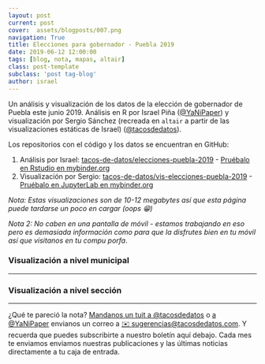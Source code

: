 ```yaml
---
layout: post
current: post
cover:  assets/blogposts/007.png
navigation: True
title: Elecciones para gobernador - Puebla 2019
date: 2019-06-12 12:00:00
tags: [blog, nota, mapas, altair]
class: post-template
subclass: 'post tag-blog'
author: israel
---
```

<style>
    .vega-actions a {
        margin-right: 12px;
        color: #757575;
        font-weight: normal;
        font-size: 13px;
    }
    .error {
        color: red;
    }
</style>
<script type="text/javascript" src="https://cdn.jsdelivr.net/npm//vega@5"></script>
<script type="text/javascript" src="https://cdn.jsdelivr.net/npm//vega-lite@3.3.0"></script>
<script type="text/javascript" src="https://cdn.jsdelivr.net/npm//vega-embed@4"></script>


Un análisis y visualización de los datos de la elección de gobernador de Puebla este junio 2019. Análisis en R por Israel Piña ([@YaNiPaper](https://twitter.com/yanipaper)) y visualización por Sergio Sánchez (recreada en `altair` a partir de las visualizaciones estáticas de Israel) ([@tacosdedatos](https://twitter.com/tacosdedatos)). 

Los repositorios con el código y los datos se encuentran en GitHub:
1. Análisis por Israel: [tacos-de-datos/elecciones-puebla-2019](https://github.com/tacos-de-datos/elecciones-puebla-2019/) - [Pruébalo en Rstudio en mybinder.org](https://mybinder.org/v2/gh/tacos-de-datos/elecciones-puebla-2019/master?urlpath=rstudio)
2. Visualización por Sergio: [tacos-de-datos/vis-elecciones-puebla-2019](https://github.com/tacos-de-datos/vis-elecciones-puebla-2019/) - [Pruébalo en JupyterLab en mybinder.org](https://mybinder.org/v2/gh/tacos-de-datos/vis-elecciones-puebla-2019/master?urlpath=lab/tree/notebooks/01_Visualizacion.ipynb)

_Nota: Estas visualizaciones son de 10-12 megabytes así que esta página puede tardarse un poco en cargar (oops 😁)_

_Nota 2: No caben en una pantalla de móvil - estamos trabajando en eso pero es demasiada información como para que la disfrutes bien en tu móvil así que visitanos en tu compu porfa_.


### Visualización a nivel municipal
<div id="municipios"></div>
<hr>

### Visualización a nivel sección
<div id="participacion"></div>
<script type="text/javascript" src="../assets/blogposts/007_municipios.js"></script>
<script type="text/javascript" src="../assets/blogposts/007_participacion.js"></script>


*** 

¿Qué te pareció la nota? [Mandanos un tuit a @tacosdedatos](https://twitter.com/share?text=Obvio+que+estuvo+super+el+blog+%40tacosdedatos+%F0%9F%8C%AE) o [ a @YaNiPaper](https://twitter.com/share?text=Obvio+que+estuvo+super+el+blog+%40yanipaper+%F0%9F%8C%AE) envianos un correo a [✉️ sugerencias@tacosdedatos.com](mailto:sugerencias@tacosdedatos.com?subject=Sugerencia&body=Hola-holaaa). Y recuerda que puedes subscribirte a nuestro boletín aquí debajo. Cada mes te enviamos enviamos nuestras publicaciones y las últimas noticias directamente a tu caja de entrada.
